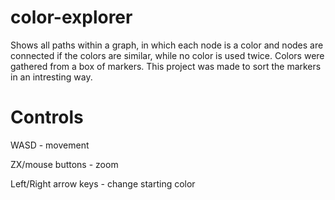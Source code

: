 # color-explorer
Shows all paths within a graph, in which each node is a color and nodes are connected if the colors are similar, while no color is used twice. Colors were gathered from a box of markers. This project was made to sort the markers in an intresting way.

# Controls
WASD - movement

ZX/mouse buttons - zoom

Left/Right arrow keys - change starting color
